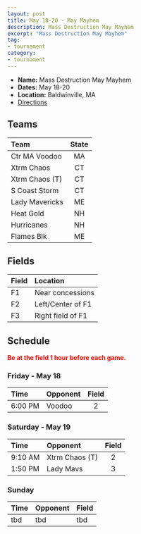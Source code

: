 ```yaml
---
layout: post
title: May 18-20 - May Mayhem
description: Mass Destruction May Mayhem
excerpt: "Mass Destruction May Mayhem"
tag:
- tournament
category:
- tournament
---
```

* **Name:** Mass Destruction May Mayhem
* **Dates:** May 18-20
* **Location:** Baldwinville, MA 
* [Directions](https://seanmerrow.github.io/heatgold/fields/gilman-waite)   

## Teams

|Team                        |State  |
|:---------------------------|:-----:|
|Ctr MA Voodoo               |MA     | 
|Xtrm Chaos	                 |CT     |
|Xtrm Chaos (T)	             |CT     |
|S Coast Storm               |CT     |
|Lady Mavericks              |ME     |
|Heat Gold	                 |NH     |
|Hurricanes	                 |NH     | 
|Flames Blk                  |ME     |

## Fields

|Field |Location  |
|:-----|:-----|
|F1    |Near concessions     | 
|F2    |Left/Center of F1    | 
|F3    |Right field of F1    | 

## Schedule
**<span style="color:red">Be at the field 1 hour before each game.</span>**

### Friday - May 18

| Time     | Opponent | Field |
|:-------  |:---      |:-----:|
| 6:00 PM  | Voodoo   | 2     |


### Saturday - May 19

| Time     | Opponent         | Field |
|:-------  |:---              |:-----:|
| 9:10 AM  | Xtrm Chaos (T)   | 2     |
| 1:50 PM  | Lady Mavs        | 3     |


### Sunday

| Time | Opponent | Field |
|:---  |:---      |:---   |
| tbd  | tbd      | tbd   |

